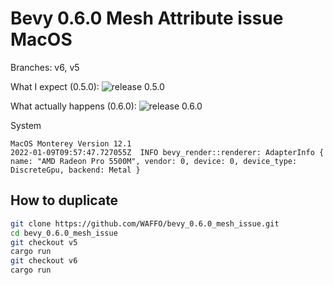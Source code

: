 # Bevy 0.6.0 Mesh Attribute issue MacOS

Branches: v6, v5

What I expect (0.5.0):
![release 0.5.0](https://i.imgur.com/0hwoeTV.png)

What actually happens (0.6.0):
![release 0.6.0](https://i.imgur.com/ueLmRkZ.png)

System
```
MacOS Monterey Version 12.1
2022-01-09T09:57:47.727055Z  INFO bevy_render::renderer: AdapterInfo { name: "AMD Radeon Pro 5500M", vendor: 0, device: 0, device_type: DiscreteGpu, backend: Metal }
```
## How to duplicate
```bash
git clone https://github.com/WAFFO/bevy_0.6.0_mesh_issue.git
cd bevy_0.6.0_mesh_issue
git checkout v5
cargo run
git checkout v6
cargo run
```
